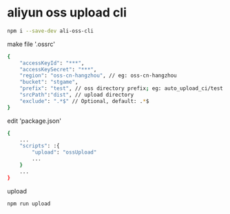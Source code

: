 # aliyun oss upload cli

```bash
npm i --save-dev ali-oss-cli
```

make file '.ossrc'

```bash
{
    "accessKeyId": "***",
    "accessKeySecret": "***",
    "region": "oss-cn-hangzhou", // eg: oss-cn-hangzhou
    "bucket": "stgame",
    "prefix": "test", // oss directory prefix; eg: auto_upload_ci/test
    "srcPath":"dist", // upload directory
    "exclude": ".*$" // Optional, default: .*$
}
```

edit 'package.json'

```bash
{
    ...
    "scripts": :{
        "upload": "ossUpload"
        ...
    }
    ...
}
```

upload

```bash
npm run upload
```

